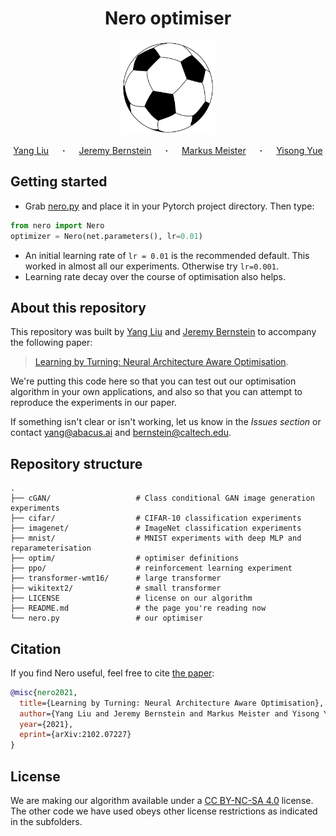 <h1 align="center">
Nero optimiser
</h1>

<p align="center">
  <img src="soccer.svg" width="150"/>
</p>

<p align="center">
  <a href="https://scholar.google.com/citations?user=nVWQwHkAAAAJ&hl" target="_blank">Yang&nbsp;Liu</a> &emsp; <b>&middot;</b> &emsp;
  <a href="https://jeremybernste.in" target="_blank">Jeremy&nbsp;Bernstein</a> &emsp; <b>&middot;</b> &emsp;
  <a href="https://www.bbe.caltech.edu/people/markus-meister" target="_blank">Markus&nbsp;Meister</a> &emsp; <b>&middot;</b> &emsp;
  <a href="http://www.yisongyue.com" target="_blank">Yisong&nbsp;Yue</a>
</p>

## Getting started

- Grab [nero.py](https://github.com/jxbz/nero/blob/master/nero.py) and place it in your Pytorch project directory. Then type:
```python
from nero import Nero
optimizer = Nero(net.parameters(), lr=0.01)
```
- An initial learning rate of `lr = 0.01` is the recommended default. This worked in almost all our experiments. Otherwise try `lr=0.001`. 
- Learning rate decay over the course of optimisation also helps.

## About this repository

This repository was built by <a href="https://scholar.google.com/citations?user=nVWQwHkAAAAJ&hl" target="_blank">Yang&nbsp;Liu</a> and <a href="https://jeremybernste.in" target="_blank">Jeremy&nbsp;Bernstein</a> to accompany the following paper:

> [Learning by Turning: Neural Architecture Aware Optimisation](https://arxiv.org/abs/2102.07227).

We're putting this code here so that you can test out our optimisation algorithm in your own applications, and also so that you can attempt to reproduce the experiments in our paper.

If something isn't clear or isn't working, let us know in the *Issues section* or contact [yang@abacus.ai](mailto:yang@abacus.ai) and [bernstein@caltech.edu](mailto:bernstein@caltech.edu).

## Repository structure

    .
    ├── cGAN/                   # Class conditional GAN image generation experiments
    ├── cifar/                  # CIFAR-10 classification experiments
    ├── imagenet/               # ImageNet classification experiments
    ├── mnist/                  # MNIST experiments with deep MLP and reparameterisation
    ├── optim/                  # optimiser definitions
    ├── ppo/                    # reinforcement learning experiment
    ├── transformer-wmt16/      # large transformer
    ├── wikitext2/              # small transformer
    ├── LICENSE                 # license on our algorithm
    ├── README.md               # the page you're reading now
    └── nero.py                 # our optimiser

## Citation

If you find Nero useful, feel free to cite [the paper](https://arxiv.org/abs/2102.07227):

```bibtex
@misc{nero2021,
  title={Learning by Turning: Neural Architecture Aware Optimisation},
  author={Yang Liu and Jeremy Bernstein and Markus Meister and Yisong Yue},
  year={2021},
  eprint={arXiv:2102.07227}
}
```

## License

We are making our algorithm available under a [CC BY-NC-SA 4.0](https://creativecommons.org/licenses/by-nc-sa/4.0/) license. The other code we have used obeys other license restrictions as indicated in the subfolders.
